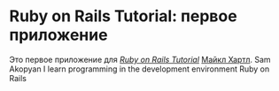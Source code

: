 # Ruby on Rails Tutorial: первое приложение

Это первое приложение для
[*Ruby on Rails Tutorial*](http://railstutorial.org/)
 [Майкл Хартл](http://michaelhartl.com/).
 Sam Akopyan I learn programming in the development environment
 Ruby on Rails
